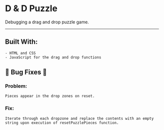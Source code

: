 # D & D Puzzle

Debugging a drag and drop puzzle game.
<hr>

</p>

## Built With: 

```
- HTML and CSS
- JavaScript for the drag and drop functions
```
## :space_invader: Bug Fixes :space_invader:
### Problem:
	Pieces appear in the drop zones on reset.
### Fix:
	Iterate through each dropzone and replace the contents with an empty string upon execution of resetPuzzlePieces function.

